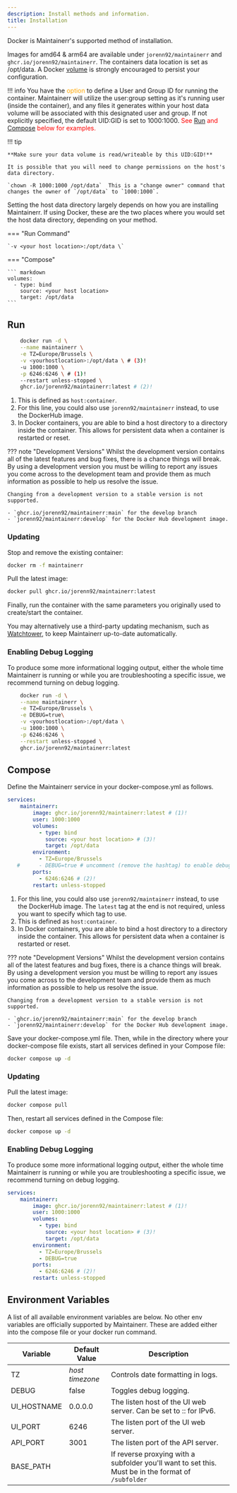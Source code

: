 ```yaml
---
description: Install methods and information.
title: Installation
---
```


Docker is Maintainerr's supported method of installation.

Images for amd64 & arm64 are available under `jorenn92/maintainerr` and `ghcr.io/jorenn92/maintainerr`.
The containers data location is set as /opt/data. A Docker [volume][tooltip] is strongly encouraged to persist your configuration.

[tooltip]: https://docs.docker.com/storage/volumes/#start-a-container-with-a-volume "Click here to be taken to the Docker documentation page on volumes."

!!! info
    You have the <font color="orange"> option </font> to define a User and Group ID for running the container. Maintainerr will utilize the user:group setting as it's running user (inside the container), and any files it generates within your host data volume will be associated with this designated user and group. If not explicitly specified, the default UID:GID is set to 1000:1000.
    <font color="red">See [Run](#run) and [Compose](#compose) below for examples.</font>

!!! tip

    **Make sure your data volume is read/writeable by this UID:GID!**

    It is possible that you will need to change permissions on the host's data directory.

    `chown -R 1000:1000 /opt/data`  This is a "change owner" command that changes the owner of `/opt/data` to `1000:1000`.

Setting the host data directory largely depends on how you are installing Maintainerr. If using Docker, these are the two places where you would set the host data directory, depending on your method.

=== "Run Command"

    `-v <your host location>:/opt/data \`

=== "Compose"

    ``` markdown
    volumes:
      - type: bind
        source: <your host location>
        target: /opt/data
    ```   

## Run

``` {.bash .annotate}
    docker run -d \
    --name maintainerr \
    -e TZ=Europe/Brussels \
    -v <yourhostlocation>:/opt/data \ # (3)!
    -u 1000:1000 \
    -p 6246:6246 \ # (1)!
    --restart unless-stopped \
    ghcr.io/jorenn92/maintainerr:latest # (2)!
```

1. This is defined as `host:container`.
2. For this line, you could also use `jorenn92/maintainerr` instead, to use the DockerHub image.
3. In Docker containers, you are able to bind a host directory to a directory inside the container. This allows for persistent data when a container is restarted or reset.

??? note "Development Versions"
    Whilst the development version contains all of the latest features and bug fixes, there is a chance things will break. By using a development version you must be willing to report any issues you come across to the development team and provide them as much information as possible to help us resolve the issue.

    Changing from a development version to a stable version is not supported.

    - `ghcr.io/jorenn92/maintainerr:main` for the develop branch
    - `jorenn92/maintainerr:develop` for the Docker Hub development image.

### Updating

Stop and remove the existing container:

```bash
docker rm -f maintainerr
```

Pull the latest image:

```bash
docker pull ghcr.io/jorenn92/maintainerr:latest
```

Finally, run the container with the same parameters you originally used to create/start the container.

You may alternatively use a third-party updating mechanism, such as [Watchtower](https://github.com/containrrr/watchtower), to keep Maintainerr up-to-date automatically.

### Enabling Debug Logging

To produce some more informational logging output, either the whole time Maintainerr is running or while you are troubleshooting a specific issue, we recommend turning on debug logging.

``` bash hl_lines="4"
    docker run -d \
    --name maintainerr \
    -e TZ=Europe/Brussels \
    -e DEBUG=true\
    -v <yourhostlocation>:/opt/data \
    -u 1000:1000 \
    -p 6246:6246 \
    --restart unless-stopped \
    ghcr.io/jorenn92/maintainerr:latest
```

## Compose

Define the Maintainerr service in your docker-compose.yml as follows.

``` yaml {.annotate}
services:
    maintainerr:
        image: ghcr.io/jorenn92/maintainerr:latest # (1)!
        user: 1000:1000
        volumes:
          - type: bind
            source: <your host location> # (3)!
            target: /opt/data
        environment:
          - TZ=Europe/Brussels
   #      - DEBUG=true # uncomment (remove the hashtag) to enable debug logs
        ports:
          - 6246:6246 # (2)!
        restart: unless-stopped
```

1. For this line, you could also use `jorenn92/maintainerr` instead, to use the DockerHub image. The `latest` tag at the end is not required, unless you want to specify which tag to use.
2. This is defined as `host:container`.
3. In Docker containers, you are able to bind a host directory to a directory inside the container. This allows for persistent data when a container is restarted or reset.

??? note "Development Versions"
    Whilst the development version contains all of the latest features and bug fixes, there is a chance things will break. By using a development version you must be willing to report any issues you come across to the development team and provide them as much information as possible to help us resolve the issue.

    Changing from a development version to a stable version is not supported.

    - `ghcr.io/jorenn92/maintainerr:main` for the develop branch
    - `jorenn92/maintainerr:develop` for the Docker Hub development image.

Save your docker-compose.yml file.
Then, while in the directory where your docker-compose file exists, start all services defined in your Compose file:

```bash
docker compose up -d
```

### Updating

Pull the latest image:

```bash
docker compose pull
```

Then, restart all services defined in the Compose file:

```bash
docker compose up -d
```

### Enabling Debug Logging

To produce some more informational logging output, either the whole time Maintainerr is running or while you are troubleshooting a specific issue, we recommend turning on debug logging.

``` yaml hl_lines="9-11"
services:
    maintainerr:
        image: ghcr.io/jorenn92/maintainerr:latest # (1)!
        user: 1000:1000
        volumes:
          - type: bind
            source: <your host location> # (3)!
            target: /opt/data
        environment:
          - TZ=Europe/Brussels
          - DEBUG=true
        ports:
          - 6246:6246 # (2)!
        restart: unless-stopped
```

## Environment Variables

A list of all available environment variables are below. No other env variables are officially supported by Maintainerr. These are added either into the compose file or your docker run command.

| Variable | Default Value | Description |
|----------|-------|----------|
| TZ | *host timezone* | Controls date formatting in logs. |
| DEBUG | false | Toggles debug logging. |
| UI_HOSTNAME | 0.0.0.0 | The listen host of the UI web server. Can be set to :: for IPv6. |
| UI_PORT | 6246 | The listen port of the UI web server. |
| API_PORT | 3001 | The listen port of the API server. |
| BASE_PATH || If reverse proxying with a subfolder you'll want to set this. Must be in the format of `/subfolder` |
